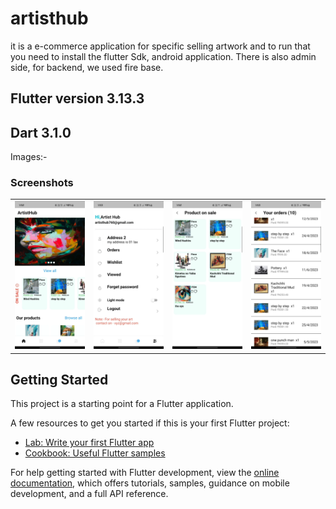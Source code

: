 # artisthub

 it is a e-commerce application for specific selling artwork and to run that you need to install the flutter Sdk, android application.
 There is also admin side, for backend, we used fire base.

## Flutter version 3.13.3
##  Dart 3.1.0

Images:- 

<h3>Screenshots</h3>

<table>
  <tr>
    <td><img src="https://github.com/saurabh13200/Artisthubapk/blob/main/screenshot_5.png?raw=true" alt="screenshot_5" width="200"/></td>
    <td><img src="https://github.com/saurabh13200/Artisthubapk/blob/main/screenshot_2.png?raw=true" alt="screenshot_2" width="200"/></td>
    <td><img src="https://github.com/saurabh13200/Artisthubapk/blob/main/screenshot_4.png?raw=true" alt="screenshot_4" width="200"/></td>
    <td><img src="https://github.com/saurabh13200/Artisthubapk/blob/main/screenshot_3.png?raw=true" alt="screenshot_3" width="200"/></td>
  </tr>
</table>



## Getting Started

This project is a starting point for a Flutter application.

A few resources to get you started if this is your first Flutter project:

- [Lab: Write your first Flutter app](https://docs.flutter.dev/get-started/codelab)
- [Cookbook: Useful Flutter samples](https://docs.flutter.dev/cookbook)

For help getting started with Flutter development, view the
[online documentation](https://docs.flutter.dev/), which offers tutorials,
samples, guidance on mobile development, and a full API reference.
